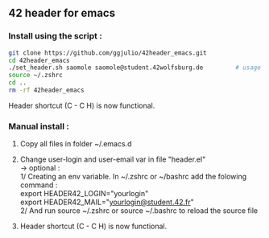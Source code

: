 ## 42 header for emacs

###  Install using the script :

```bash
git clone https://github.com/ggjulio/42header_emacs.git
cd 42header_emacs
./set_header.sh saomole saomole@student.42wolfsburg.de         # usage :  ./set_header.sh [LOGIN] [MAIL]
source ~/.zshrc
cd ..
rm -rf 42header_emacs
```

Header shortcut (C - C H) is now functional.


### Manual install :
1) Copy all files in folder ~/.emacs.d

2) Change user-login and user-email var in file "header.el"   
   -> optional :    
      	  1/ Creating an env variable. In ~/.zshrc or ~/bashrc add the folowing command :   
            export HEADER42_LOGIN="yourlogin"  
            export HEADER42_MAIL="yourlogin@student.42.fr"  
	  2/ And run source ~/.zshrc or source ~/.bashrc to reload the source file
   	  
3) Header shortcut (C - C H) is now functional.
